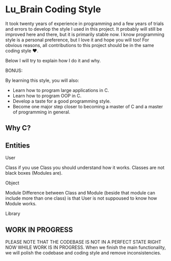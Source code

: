# Lu_Brain Coding Style 

It took twenty years of experience in programming and a few years of trials and errors to develop the style I used in this project. It probably will still be improved here and there, but it is primarily stable now. I know programming style is a personal preference, but I love it and hope you will too! For obvious reasons, all contributions to this project should be in the same coding style ❤.

Below I will try to explain how I do it and why.

BONUS: 

By learning this style, you will also:

- Learn how to program large applications in C.
- Learn how to program OOP in C.
- Develop a taste for a good programming style.
- Become one major step closer to becoming a master of C and a master of programming in general.

## Why C?

## Entities

User

Class
	if you use Class you should understand how it works. Classes are not black boxes (Modules are).

Object

Module
	Difference between Class and Module (beside that module can include more than one class) is that User is not suppoused to know how Module works.

Library


## WORK IN PROGRESS

PLEASE NOTE THAT THE CODEBASE IS NOT IN A PERFECT STATE RIGHT NOW WHILE WORK IS IN PROGRESS.
When we finish the main functionality, we will polish the codebase and coding style and remove inconsistencies.

